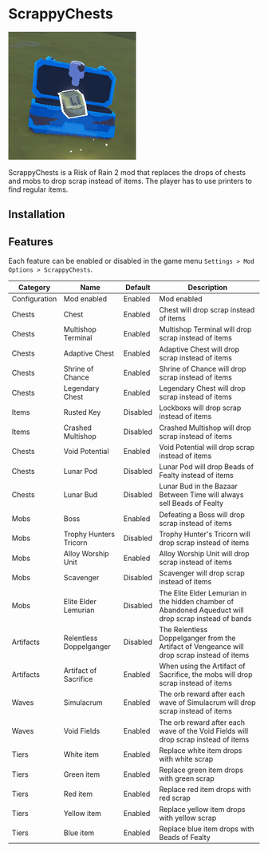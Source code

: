 # ScrappyChests

![icon](icon.png)

ScrappyChests is a Risk of Rain 2 mod that replaces the drops of chests and mobs to drop scrap instead of items. The player has to use printers to find regular items.

## Installation

## Features

Each feature can be enabled or disabled in the game menu `Settings > Mod Options > ScrappyChests`.

|Category|Name|Default|Description|
|--|--|--|--|
|Configuration|Mod enabled|Enabled|Mod enabled|
|Chests|Chest|Enabled|Chest will drop scrap instead of items|
|Chests|Multishop Terminal|Enabled|Multishop Terminal will drop scrap instead of items|
|Chests|Adaptive Chest|Enabled|Adaptive Chest will drop scrap instead of items|
|Chests|Shrine of Chance|Enabled|Shrine of Chance will drop scrap instead of items|
|Chests|Legendary Chest|Enabled|Legendary Chest will drop scrap instead of items|
|Items|Rusted Key|Disabled|Lockboxs will drop scrap instead of items|
|Items|Crashed Multishop|Disabled|Crashed Multishop will drop scrap instead of items|
|Chests|Void Potential|Enabled|Void Potential will drop scrap instead of items|
|Chests|Lunar Pod|Disabled|Lunar Pod will drop Beads of Fealty instead of items|
|Chests|Lunar Bud|Disabled|Lunar Bud in the Bazaar Between Time will always sell Beads of Fealty|
|Mobs|Boss|Enabled|Defeating a Boss will drop scrap instead of items|
|Mobs|Trophy Hunters Tricorn|Disabled|Trophy Hunter's Tricorn will drop scrap instead of items|
|Mobs|Alloy Worship Unit|Enabled|Alloy Worship Unit will drop scrap instead of items|
|Mobs|Scavenger|Disabled|Scavenger will drop scrap instead of items|
|Mobs|Elite Elder Lemurian|Disabled|The Elite Elder Lemurian in the hidden chamber of Abandoned Aqueduct will drop scrap instead of bands|
|Artifacts|Relentless Doppelganger|Disabled|The Relentless Doppelganger from the Artifact of Vengeance will drop scrap instead of items|
|Artifacts|Artifact of Sacrifice|Enabled|When using the Artifact of Sacrifice, the mobs will drop scrap instead of items|
|Waves|Simulacrum|Enabled|The orb reward after each wave of Simulacrum will drop scrap instead of items|
|Waves|Void Fields|Enabled|The orb reward after each wave of the Void Fields will drop scrap instead of items|
|Tiers|White item|Enabled|Replace white item drops with white scrap|
|Tiers|Green item|Enabled|Replace green item drops with green scrap|
|Tiers|Red item|Enabled|Replace red item drops with red scrap|
|Tiers|Yellow item|Enabled|Replace yellow item drops with yellow scrap|
|Tiers|Blue item|Enabled|Replace blue item drops with Beads of Fealty|